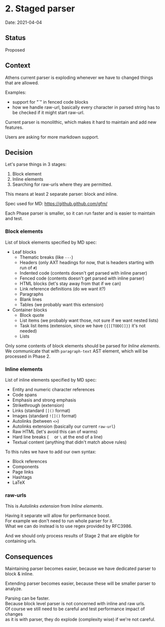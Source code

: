 # 2. Staged parser

Date: 2021-04-04


## Status

Proposed


## Context

Athens current parser is exploding whenever we have to changed things that are allowed.

Examples:

- support for "`" in fenced code blocks
- how we handle raw-url, basically every character in parsed string has to be checked if it might start raw-url.

Current parser is monolithic, which makes it hard to maintain and add new features.

Users are asking for more markdown support.


## Decision

Let's parse things in 3 stages:
1. Block element
2. Inline elements
3. Searching for raw-urls where they are permitted.

This means at least 2 separate parser: block and inline.

Spec used for MD: https://github.github.com/gfm/

Each Phase parser is smaller, so it can run faster and is easier to maintain and test.


### Block elements

List of block elements specified by MD spec:
* Leaf blocks
  * Thematic breaks (like `---`)
  * Headers (only AXT headings for now, that is headers starting with run of `#`)
  * Indented code (contents doesn't get parsed with inline parser)
  * Fenced code (contents doesn't get parsed with inline parser)
  * HTML blocks (let's stay away from that if we can)
  * Link reference definitions (do we want it?)
  * Paragraphs
  * Blank lines
  * Tables (we probably want this extension)
* Container blocks
  * Block quote
  * List items (we probably want those, not sure if we want nested lists)
  * Task list items (extension, since we have `{{[[TODO]]}}` it's not needed)
  * Lists

Only some contents of block elements should be parsed for *Inline elements*.  
We communicate that with `paragraph-text` AST element, which will be processed in Phase 2.

### Inline elements

List of inline elements specified by MD spec:

* Entity and numeric character references
* Code spans
* Emphasis and strong emphasis
* Strikethrough (extension)
* Links (standard `[]()` format)
* Images (standard `![]()` format)
* Autolinks (between `<>`)
* Autolinks extension (basically our current `raw-url`)
* Raw HTML (let's avoid this can of warms)
* Hard line breaks (`  ` or `\` at the end of a line)
* Textual content (anything that didn't match above rules)

To this rules we have to add our own syntax:
* Block references
* Components
* Page links
* Hashtags
* LaTeX


### raw-urls

This is *Autolinks extension* from *Inline elements*.

Having it separate will allow for performance boost.  
For example we don't need to run whole parser for it.  
What we can do instead is to use regex provided by RFC3986.

And we should only process results of Stage 2 that are eligible for containing urls.


## Consequences

Maintaining parser becomes easier, because we have dedicated parser to block & inline.

Extending parser becomes easier, because these will be smaller parser to analyze.

Parsing can be faster.  
Because block level parser is not concerned with inline and raw urls.  
Of course we still need to be careful and test performance impact of changes  
as it is with parser, they do explode (complexity wise) if we're not careful.
